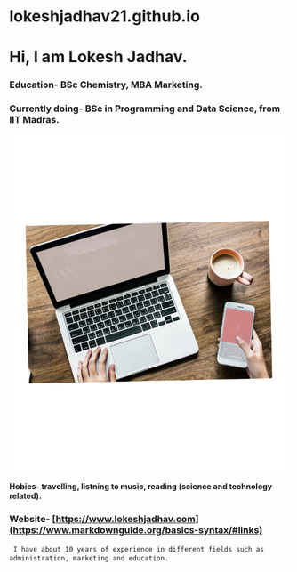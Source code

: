 # lokeshjadhav21.github.io
# Hi, I am Lokesh Jadhav.
### Education- BSc Chemistry, MBA Marketing.
### Currently doing- BSc in Programming and Data Science, from IIT Madras.
![](image/image.png.png)
#### Hobies-   travelling, listning to music, reading (science and technology related). 
###  Website- [https://www.lokeshjadhav.com](https://www.markdownguide.org/basics-syntax/#links)     
     I have about 10 years of experience in different fields such as administration, marketing and education.
